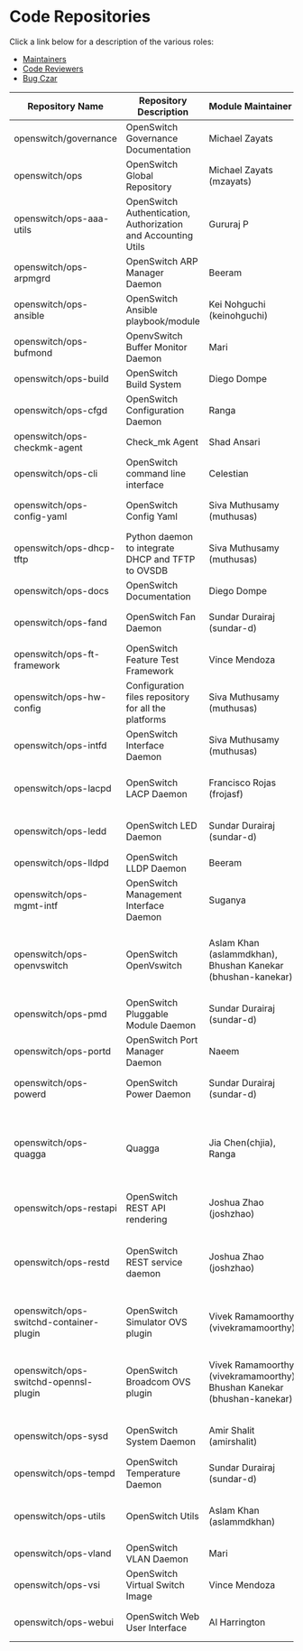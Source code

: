 # Code Repositories

Click a link below for a description of the various roles:
* [Maintainers](http://governance.openswitch.net/governance/maintainers.html)
* [Code Reviewers](http://governance.openswitch.net/governance/core-reviewers.html)
* [Bug Czar](http://governance.openswitch.net/governance/bug-czar.html)

| Repository Name | Repository Description | Module Maintainer | Code Reviewer | Bug czar |
| --------------- | ---------------------- |:----------------- |:------------- |:-------- |
| openswitch/governance | OpenSwitch Governance Documentation | Michael Zayats | Michael Zayats | Michael Zayats |
| openswitch/ops | OpenSwitch Global Repository | Michael Zayats (mzayats) | Michael Zayats (mzayats), Diego Dompe, Jenna Hung | Kuntal Daftary (kuntaldaftary) |
| openswitch/ops-aaa-utils | OpenSwitch Authentication, Authorization and Accounting Utils | Gururaj P | Gururaj P | Sandeep N |
| openswitch/ops-arpmgrd | OpenSwitch ARP Manager Daemon | Beeram | Beeram | Avinash |
| openswitch/ops-ansible | OpenSwitch Ansible playbook/module | Kei Nohguchi (keinohguchi) | Peter Sprygada (privateip) | Rahul Rajagopal |
| openswitch/ops-bufmond | OpenvSwitch Buffer Monitor Daemon | Mari | Mari, Mithun | Mithun |
| openswitch/ops-build | OpenSwitch Build System | Diego Dompe | Diego Dompe, Jenna Hung | Diego Dompe |
| openswitch/ops-cfgd | OpenSwitch Configuration Daemon | Ranga | Beeram | Chandru |
| openswitch/ops-checkmk-agent | Check_mk Agent | Shad Ansari | Shad Ansari, Ganesh Iyer | Shad Ansari |
| openswitch/ops-cli | OpenSwitch command line interface | Celestian | Celestian, Guru P | Satchit |
| openswitch/ops-config-yaml | OpenSwitch Config Yaml | Siva Muthusamy (muthusas) | Siva Muthusamy (muthusas), Varun Vijayakumar(vijavaru) | Siva Muthusamy (muthusas) |
| openswitch/ops-dhcp-tftp | Python daemon to integrate DHCP and TFTP to OVSDB | Siva Muthusamy (muthusas) | Siva Muthusamy (muthusas), Varun Vijayakumar(vijavaru) | Siva Muthusamy (muthusas) |
| openswitch/ops-docs | OpenSwitch Documentation | Diego Dompe | Diego Dompe | Diego Dompe |
| openswitch/ops-fand | OpenSwitch Fan Daemon | Sundar Durairaj (sundar-d) | Sundar Durairaj (sundar-d), Kiran Vaddey | Sundar Durairaj (sundar-d) |
| openswitch/ops-ft-framework | OpenSwitch Feature Test Framework | Vince Mendoza | Vince Mendoza, Payal Upadhyaya | Vince Mendoza |
| openswitch/ops-hw-config | Configuration files repository for all the platforms | Siva Muthusamy (muthusas) | Siva Muthusamy (muthusas), Ganesh Iyer | Siva Muthusamy (muthusas) |
| openswitch/ops-intfd | OpenSwitch Interface Daemon | Siva Muthusamy (muthusas) | Siva Muthusamy (muthusas), Ganesh Iyer | Siva Muthusamy (muthusas) |
| openswitch/ops-lacpd | OpenSwitch LACP Daemon | Francisco Rojas (frojasf) | Agustin Meneses (agustin-meneses-fuentes), Kattia Chaves (kchavesr) | Noel Delgado (noeldelgadoc) |
| openswitch/ops-ledd | OpenSwitch LED Daemon | Sundar Durairaj (sundar-d) | Sundar Durairaj (sundar-d), Kiran Vaddey | Sundar Durairaj (sundar-d) |
| openswitch/ops-lldpd | OpenSwitch LLDP Daemon | Beeram | Beeram | Beeram |
| openswitch/ops-mgmt-intf | OpenSwitch Management Interface Daemon | Suganya | Suganya, Ranga | Ezhilan |
| openswitch/ops-openvswitch | OpenSwitch OpenVswitch | Aslam Khan (aslammdkhan), Bhushan Kanekar (bhushan-kanekar) | Aslam Khan (aslammdkhan), Ligeo George (ligeo-george), Bhushan Kanekar (bhushan-kanekar) | Aslam Khan (aslammdkhan), Bhushan Kanekar (bhushan-kanekar) |
| openswitch/ops-pmd | OpenSwitch Pluggable Module Daemon | Sundar Durairaj (sundar-d) | Sundar Durairaj (sundar-d), Kiran Vaddey | Sundar Durairaj (sundar-d) |
| openswitch/ops-portd | OpenSwitch Port Manager Daemon | Naeem | Beeram, Naeem | Nirmalya |
| openswitch/ops-powerd | OpenSwitch Power Daemon | Sundar Durairaj (sundar-d) | Sundar Durairaj (sundar-d), Kiran Vaddey | Sundar Durairaj (sundar-d) |
| openswitch/ops-quagga | Quagga | Jia Chen(chjia), Ranga | Jia Chen(chjia), Maheshwari Sirigadi (sirigadi), Aslam Khan (aslammdkhan), Ranga, Beeram, Naeem | Jia Chen(chjia), Naeem |
| openswitch/ops-restapi | OpenSwitch REST API rendering | Joshua Zhao (joshzhao) | Mir Ali (mirmali), Neeta Bhat (bhatnee) | Oleg Spirt (olegspirt) |
| openswitch/ops-restd | OpenSwitch REST service daemon | Joshua Zhao (joshzhao) | Mir Ali (mirmali), Neeta Bhat (bhatnee), Sayali Mane (sayalimane), Joshua Zhao (joshzhao) | Oleg Spirt (olegspirt) |
| openswitch/ops-switchd-container-plugin | OpenSwitch Simulator OVS plugin | Vivek Ramamoorthy (vivekramamoorthy) | Vivek Ramamoorthy (vivekramamoorthy), Ligeo George (ligeo-george) | Vivek Ramamoorthy (vivekramamoorthy) |
| openswitch/ops-switchd-opennsl-plugin | OpenSwitch Broadcom OVS plugin | Vivek Ramamoorthy (vivekramamoorthy), Bhushan Kanekar (bhushan-kanekar) | Vivek Ramamoorthy (vivekramamoorthy), Ligeo George (ligeo-george), Bhushan Kanekar (bhushan-kanekar) | Vivek Ramamoorthy (vivekramamoorthy), Bhushan Kanekar (bhushan-kanekar) |
| openswitch/ops-sysd | OpenSwitch System Daemon | Amir Shalit (amirshalit) | Cihangir Akyol (cakyol), Chinh Le (chinhtle) | Oleg Spirt (olegspirt) |
| openswitch/ops-tempd | OpenSwitch Temperature Daemon | Sundar Durairaj (sundar-d) | Sundar Durairaj (sundar-d), Kiran Vaddey | Sundar Durairaj (sundar-d) |
| openswitch/ops-utils | OpenSwitch Utils | Aslam Khan (aslammdkhan) | Aslam Khan (aslammdkhan), Ligeo George (ligeo-george) | Aslam Khan (aslammdkhan) |
| openswitch/ops-vland | OpenSwitch VLAN Daemon | Mari | Mari | Mithun |
| openswitch/ops-vsi | OpenSwitch Virtual Switch Image | Vince Mendoza | Vince Mendoza, Payal Upadhyaya | Vince Mendoza |
| openswitch/ops-webui | OpenSwitch Web User Interface | Al Harrington | Al Harrington, Frank Wood, Kelsey Dedoshka | Al Harrington |
